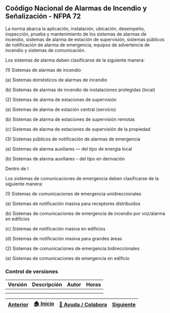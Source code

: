 ## Coódigo Nacional de Alarmas de Incendio y Señalización - NFPA 72

La norma abarca la aplicación, instalación, ubicación, desempeño, inspección, prueba y mantenimiento de los sistemas de alarmas de incendio, sistemas de alarma de estación de supervisión, sistemas públicos de notificación de alarma de emergencia, equipos de advertencia de incendio y sistemas de comunicación.

Los sistemas de alarma deben clasificarse de la siguiente manera:

(1) Sistemas de alarmas de incendio

(a) Sistemas domésticos de alarmas de incendio

(b) Sistemas de alarmas de incendio de instalaciones protegidas
(local)

(2) Sistemas de alarma de estaciones de supervisión

(a) Sistemas de alarma de estación central (servicio)

(b) Sistemas de alarma de estaciones de supervisión remotas

(c) Sistemas de alarma de estaciones de supervisión de la
propiedad

(3) Sistemas públicos de notificación de alarmas de emergencia

(a) Sistemas de alarma auxiliares — del tipo de energía local

(b) Sistemas de alarma auxiliares – del tipo en derivación

Dentro de l

Los sistemas de comunicaciones de emergencia deben clasificarse de la siguiente manera:

(1) Sistemas de comunicaciones de emergencia unidireccionales

(a) Sistemas de notificación masiva para receptores distribuidos

(b) Sistemas de comunicaciones de emergencia de incendio por
voz/alarma en edificios

(c) Sistemas de notificación masiva en edificios

(d) Sistemas de notificación masiva para grandes áreas

(2) Sistemas de comunicaciones de emergencia bidireccionales

(a) Sistemas de comunicaciones de emergencia en edificio

### Control de versiones 

| Versión    | Descripción                                                          | Autor                                      | Horas |
|------------|:---------------------------------------------------------------------|--------------------------------------------|:-----:|
|  | |  |   |
|  | |   |      |

| [Anterior](../Rociadores) | [:house: Inicio](../../Readme.md) | [:beginner: Ayuda / Colabora](https://github.com/Andrealvch/C.RCI/discussions/1) | [Siguiente](../../Section05/Readme.md) |
|------|:-----------|-------------------|:--------:|
